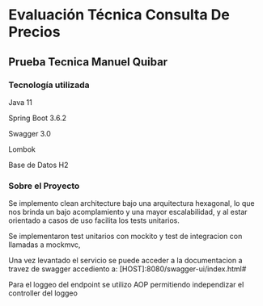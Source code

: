 # Evaluación Técnica Consulta De Precios
## Prueba Tecnica Manuel Quibar

### Tecnología utilizada

Java 11	

Spring Boot 3.6.2	

Swagger 3.0

Lombok

Base de Datos H2

### Sobre el Proyecto

Se implemento clean architecture bajo una arquitectura hexagonal, lo que nos brinda un bajo acomplamiento y una mayor escalabilidad,
y al estar orientado a casos de uso facilita los tests unitarios.

Se implementaron test unitarios con mockito y test de integracion con llamadas a mockmvc,

Una vez levantado el servicio se puede acceder a la documentacion a travez de swagger accediento a: [HOST]:8080/swagger-ui/index.html#

Para el loggeo del endpoint se utilizo AOP permitiendo independizar el controller del loggeo

